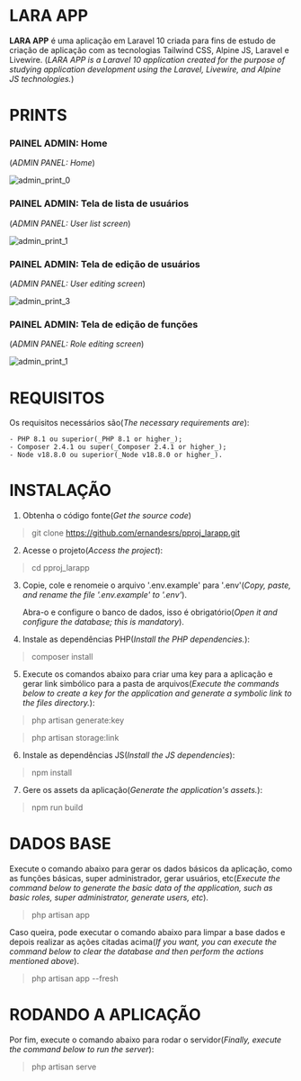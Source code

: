 # LARA APP
<b>LARA APP</b> é uma aplicação em Laravel 10 criada para fins de estudo de criação de aplicação com as tecnologias Tailwind CSS, Alpine JS, Laravel e Livewire. (_LARA APP is a Laravel 10 application created for the purpose of studying application development using the Laravel, Livewire, and Alpine JS technologies._)

# PRINTS
### PAINEL ADMIN: Home
(_ADMIN PANEL: Home_)

![admin_print_0](https://github.com/ernandesrs/pproj_larapp/assets/70029077/d42a4ca9-f7ec-4df7-9826-03b64e618d3b)

### PAINEL ADMIN: Tela de lista de usuários
(_ADMIN PANEL: User list screen_)

![admin_print_1](https://github.com/ernandesrs/pproj_larapp/assets/70029077/70b598ca-bd9f-465d-8922-5d6863f0bda4)

### PAINEL ADMIN: Tela de edição de usuários
(_ADMIN PANEL: User editing screen_)

![admin_print_3](https://github.com/ernandesrs/pproj_larapp/assets/70029077/16075d94-6937-494a-b74b-31833fcf77a3)

### PAINEL ADMIN: Tela de edição de funções
(_ADMIN PANEL: Role editing screen_)

![admin_print_1](https://github.com/ernandesrs/pproj_larapp/assets/70029077/f95af777-fc5c-4ce9-a66c-914f1b05429e)

# REQUISITOS
Os requisitos necessários são(_The necessary requirements are_):

    - PHP 8.1 ou superior(_PHP 8.1 or higher_);
    - Composer 2.4.1 ou super(_Composer 2.4.1 or higher_);
    - Node v18.8.0 ou superior(_Node v18.8.0 or higher_).

# INSTALAÇÃO
1. Obtenha o código fonte(_Get the source code_)
> git clone https://github.com/ernandesrs/pproj_larapp.git

2. Acesse o projeto(_Access the project_):
> cd pproj_larapp

3. Copie, cole e renomeie o arquivo '.env.example' para '.env'(_Copy, paste, and rename the file '.env.example' to '.env'_).

   Abra-o e configure o banco de dados, isso é obrigatório(_Open it and configure the database; this is mandatory_).

4. Instale as dependências PHP(_Install the PHP dependencies._):
> composer install

5. Execute os comandos abaixo para criar uma key para a aplicação e gerar link simbólico para a pasta de arquivos(_Execute the commands below to create a key for the application and generate a symbolic link to the files directory._):
> php artisan generate:key

> php artisan storage:link

6. Instale as dependências JS(_Install the JS dependencies_):
> npm install

7. Gere os assets da aplicação(_Generate the application's assets._):
> npm run build

# DADOS BASE
Execute o comando abaixo para gerar os dados básicos da aplicação, como as funções básicas, super administrador, gerar usuários, etc(_Execute the command below to generate the basic data of the application, such as basic roles, super administrator, generate users, etc_).
> php artisan app

Caso queira, pode executar o comando abaixo para limpar a base dados e depois realizar as ações citadas acima(_If you want, you can execute the command below to clear the database and then perform the actions mentioned above_).
> php artisan app --fresh

# RODANDO A APLICAÇÃO
Por fim, execute o comando abaixo para rodar o servidor(_Finally, execute the command below to run the server_):
> php artisan serve